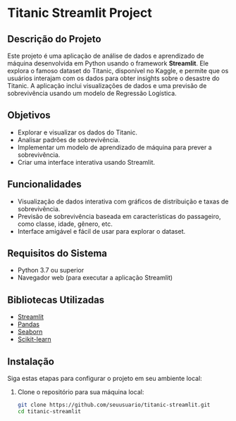 # Titanic Streamlit Project

## Descrição do Projeto

Este projeto é uma aplicação de análise de dados e aprendizado de máquina desenvolvida em Python usando o framework **Streamlit**. Ele explora o famoso dataset do Titanic, disponível no Kaggle, e permite que os usuários interajam com os dados para obter insights sobre o desastre do Titanic. A aplicação inclui visualizações de dados e uma previsão de sobrevivência usando um modelo de Regressão Logística.

## Objetivos

- Explorar e visualizar os dados do Titanic.
- Analisar padrões de sobrevivência.
- Implementar um modelo de aprendizado de máquina para prever a sobrevivência.
- Criar uma interface interativa usando Streamlit.

## Funcionalidades

- Visualização de dados interativa com gráficos de distribuição e taxas de sobrevivência.
- Previsão de sobrevivência baseada em características do passageiro, como classe, idade, gênero, etc.
- Interface amigável e fácil de usar para explorar o dataset.

## Requisitos do Sistema

- Python 3.7 ou superior
- Navegador web (para executar a aplicação Streamlit)

## Bibliotecas Utilizadas

- [Streamlit](https://streamlit.io/)
- [Pandas](https://pandas.pydata.org/)
- [Seaborn](https://seaborn.pydata.org/)
- [Scikit-learn](https://scikit-learn.org/stable/)

## Instalação

Siga estas etapas para configurar o projeto em seu ambiente local:

1. Clone o repositório para sua máquina local:

   ```bash
   git clone https://github.com/seuusuario/titanic-streamlit.git
   cd titanic-streamlit
